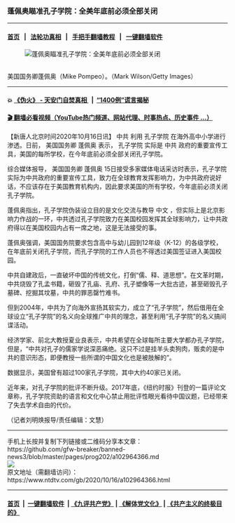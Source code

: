 ### 蓬佩奥瞄准孔子学院：全美年底前必须全部关闭
------------------------

#### [首页](https://github.com/gfw-breaker/banned-news3/blob/master/README.md) &nbsp;&nbsp;|&nbsp;&nbsp; [法轮功真相](https://github.com/begood0513/basic/blob/master/README.md)  &nbsp;&nbsp;|&nbsp;&nbsp; [手把手翻墙教程](https://github.com/gfw-breaker/guides/wiki)  &nbsp;&nbsp;|&nbsp;&nbsp; [一键翻墙软件](https://github.com/gfw-breaker/nogfw/blob/master/README.md)  



<div><div class="featured_image">
 <figure>
  <img alt="蓬佩奥瞄准孔子学院：全美年底前必须全部关闭" src="https://i.ntdtv.com/assets/uploads/2020/10/Untitled-8-800x450.jpg"/>
 </figure><br/>
 <span class="caption">
  美国国务卿蓬佩奥（Mike Pompeo）。（Mark Wilson/Getty Images）
 </span>
</div>
</div><hr/>

#### 💥 [《伪火》 - 天安门自焚真相 ](http://158.247.195.190:10000/videos/blog/weihuo.html)&nbsp; |&nbsp; [“1400例”谎言揭秘  ](http://158.247.195.190:10000/videos/blog/jiexi1400.html)

#### [ 🎬  翻墙必看视频（YouTube热门频道、网站代理、时事热点、历史事件 ...）](https://github.com/gfw-breaker/links/blob/master/banned.md)

<div><div class="post_content" itemprop="articleBody">
 <p>
  【新唐人北京时间2020年10月16日讯】
  <ok href="https://www.ntdtv.com/gb/中共.htm">
   中共
  </ok>
  利用
  <ok href="https://www.ntdtv.com/gb/孔子学院.htm">
   孔子学院
  </ok>
  在海外高中小学进行渗透。日前，
  <ok href="https://www.ntdtv.com/gb/美国国务卿.htm">
   美国国务卿
  </ok>
  <ok href="https://www.ntdtv.com/gb/蓬佩奥.htm">
   蓬佩奥
  </ok>
  表示，
  <ok href="https://www.ntdtv.com/gb/孔子学院.htm">
   孔子学院
  </ok>
  实际是
  <ok href="https://www.ntdtv.com/gb/中共.htm">
   中共
  </ok>
  政府的重要宣传工具，美国的每所学校，在今年底前必须全部关闭孔子学院。
 </p>
 <p>
  综合媒体报导，
  <ok href="https://www.ntdtv.com/gb/美国国务卿.htm">
   美国国务卿
  </ok>
  <ok href="https://www.ntdtv.com/gb/蓬佩奥.htm">
   蓬佩奥
  </ok>
  15日接受多家媒体电话采访时表示，孔子学院实际为中共政府的重要宣传工具，致力在全球教育发挥影响力，为中共政府说好话，不应该存在于美国教育机构内，因此要求美国的所有学校，今年底前必须关闭孔子学院。
 </p>
 <p>
  蓬佩奥指出，孔子学院伪装设立目的是文化交流与教导
  <ok href="https://www.ntdtv.com/gb/中文.htm">
   中文
  </ok>
  ，但实际上是北京影响力作战的一环，中共透过孔子学院致力在美国校园发挥其全球影响力，让中共政府得以在美国校园内占有一席之地，这是无法接受的事。
 </p>
 <p>
  蓬佩奥强调，美国国务院要求包含高中与幼儿园到12年级（K-12）的各级学校，在年底前关闭孔子学院，而孔子学院的工作人员也不得透过美国签证进入美国校园。
 </p>
 <p>
  中共自建政后，一直破坏中国的传统文化，打倒“儒、释、道思想”。在文革时期，中共烧毁了孔孟书籍，砸毁了孔庙、孔府、孔子塑像等一大批古迹，甚至砸毁孔子墓碑、挖掘其坟墓，中共的罪恶罄竹难书。
 </p>
 <p>
  但到2004年，中共为了向海外宣扬其软实力，成立了“孔子学院”，然后借用在全球设立“孔子学院”的名义向全球推广中共的理念，甚至利用“孔子学院”的名义搞间谍活动。
 </p>
 <p>
  经济学家、前北大教授夏业良表示，中共希望在全球每所主要大学都办孔子学院，但是，“中共对孔子的儒家学说深恶痛绝。这只不过是挂羊头卖狗肉，贩卖的是中共的意识形态，即便教授一些所谓的中国文化也是被肢解的”。
 </p>
 <p>
  数据显示，美国曾有超过100家孔子学院，其中大约40家已关闭。
 </p>
 <p>
  近年来，对孔子学院的批评不断升级。2017年底，《纽约时报》刊登的一篇评论文章称，孔子学院资助的语言和文化中心禁止用批评性眼光看待中国议题，已经带来了失去学术自由的代价。
 </p>
 <p>
  （记者刘明焕报导/责任编辑：文慧）
 </p>
 <div class="single_ad">
 </div>
</div>
</div>
<hr/>
手机上长按并复制下列链接或二维码分享本文章：<br/>
https://github.com/gfw-breaker/banned-news3/blob/master/pages/prog202/a102964366.md <br/>
<a href='https://github.com/gfw-breaker/banned-news3/blob/master/pages/prog202/a102964366.md'><img src='https://github.com/gfw-breaker/banned-news3/blob/master/pages/prog202/a102964366.md.png'/></a> <br/>
原文地址（需翻墙访问）：https://www.ntdtv.com/gb/2020/10/16/a102964366.html


------------------------
#### [首页](https://github.com/gfw-breaker/banned-news3/blob/master/README.md) &nbsp;|&nbsp; [一键翻墙软件](https://github.com/gfw-breaker/nogfw/blob/master/README.md) &nbsp;| [《九评共产党》](https://github.com/gfw-breaker/9ping.md/blob/master/README.md#九评之一评共产党是什么) | [《解体党文化》](https://github.com/gfw-breaker/jtdwh.md/blob/master/README.md) | [《共产主义的终极目的》](https://github.com/gfw-breaker/gczydzjmd.md/blob/master/README.md)


<img src='http://gfw-breaker.win/banned-news3/pages/prog202/a102964366.md' width='0px' height='0px'/>